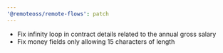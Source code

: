 ```yaml
---
'@remoteoss/remote-flows': patch
---
```


- Fix infinity loop in contract details related to the annual gross salary
- Fix money fields only allowing 15 characters of length
